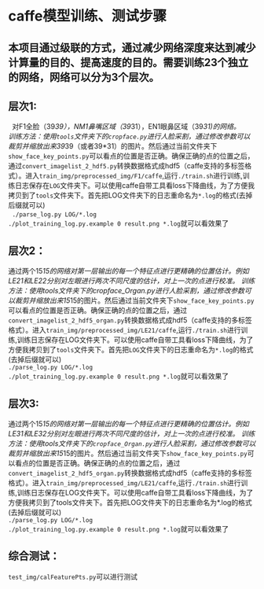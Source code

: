 # caffe模型训练、测试步骤
## 本项目通过级联的方式，通过减少网络深度来达到减少计算量的目的、提高速度的目的。需要训练23个独立的网络，网络可以分为3个层次。
## 层次1: 
   对F1全脸（39*39），NM1鼻嘴区域（39*31），EN1眼鼻区域（39*31)的网络。<br>
   训练方法：使用`tools`文件夹下的`cropface.py`进行人脸采割，通过修改参数可以裁剪并缩放出来39*39（或者39*31）的图片。然后通过当前文件夹下`show_face_key_points.py`可以看点的位置是否正确。确保正确的点的位置之后，通过`convert_imagelist_2_hdf5.py`转换数据格式成hdf5（caffe支持的多标签格式）。进入`train_img/preprocessed_img/F1/caffe`,运行`./train.sh`进行训练,训练日志保存在`LOG`文件夹下。可以使用caffe自带工具看loss下降曲线，为了方便我拷贝到了`tools`文件夹下。首先把LOG文件夹下的日志重命名为`*.log`的格式(去掉后缀就可以)<br>
   `./parse_log.py LOG/*.log`<br>
   `./plot_training_log.py.example 0 result.png *.log`就可以看效果了<br>
## 层次2：
   通过两个15*15的网络对第一层输出的每一个特征点进行更精确的位置估计。例如LE21和LE22分别对左眼进行两次不同尺度的估计，对上一次的点进行校准。
训练方法：使用tools文件夹下的cropface_Organ.py进行人脸采割，通过修改参数可以裁剪并缩放出来15*15的图片。然后通过当前文件夹下`show_face_key_points.py`可以看点的位置是否正确。确保正确的点的位置之后，通过`convert_imagelist_2_hdf5_organ.py`转换数据格式成hdf5（caffe支持的多标签格式）。进入`train_img/preprocessed_img/LE21/caffe`,运行`./train.sh`进行训练,训练日志保存在LOG文件夹下。可以使用caffe自带工具看loss下降曲线，为了方便我拷贝到了`tools`文件夹下。首先把`LOG`文件夹下的日志重命名为`*.log`的格式(去掉后缀就可以)<br>
   `./parse_log.py LOG/*.log`<br>
   `./plot_training_log.py.example 0 result.png *.log`就可以看效果了
## 层次3: 
   通过两个15*15的网络对第一层输出的每一个特征点进行更精确的位置估计。例如LE31和LE32分别对左眼进行两次不同尺度的估计，对上一次的点进行校准。
训练方法：使用tools文件夹下的`cropface_Organ.py`进行人脸采割，通过修改参数可以裁剪并缩放出来15*15的图片。然后通过当前文件夹下`show_face_key_points.py`可以看点的位置是否正确。确保正确的点的位置之后，通过`convert_imagelist_2_hdf5_organ.py`转换数据格式成hdf5（caffe支持的多标签格式）。进入`train_img/preprocessed_img/LE21/caffe`,运行`./train.sh`进行训练,训练日志保存在LOG文件夹下。可以使用caffe自带工具看loss下降曲线，为了方便我拷贝到了tools文件夹下。首先把LOG文件夹下的日志重命名为*.log的格式(去掉后缀就可以)<br>
   `./parse_log.py LOG/*.log`<br>
   `./plot_training_log.py.example 0 result.png *.log`就可以看效果了

## 综合测试：
   `test_img/calFeaturePts.py`可以进行测试
